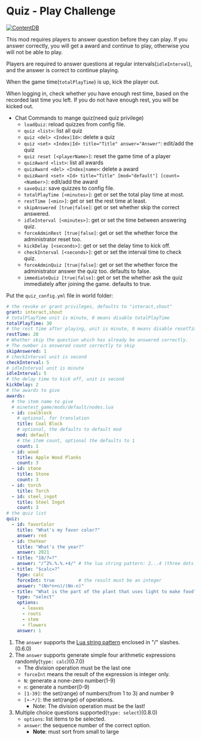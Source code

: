 # Quiz - Play Challenge

[![ContentDB](https://content.minetest.net/packages/snowyu/quiz/shields/title/)](https://content.minetest.net/packages/snowyu/quiz/)

This mod requires players to answer question before they can play. If you answer correctly, you will get a award and continue to play, otherwise you will not be able to play.

Players are required to answer questions at regular intervals(`idleInterval`), and the answer is correct to continue playing.

When the game time(`totalPlayTime`) is up, kick the player out.

When logging in, check whether you have enough rest time, based on the recorded last time you left. If you do not have enough rest, you will be kicked out.

* Chat Commands to mange quiz(need quiz privilege)
  * `loadQuiz`: reload quizzes from config file.
  * `quiz <list>`: list all quiz
  * `quiz <del> <Index|Id>`: delete a quiz
  * `quiz <set> <Index|Id> title="Title" answer="Answer"`: edit/add the quiz
  * `quiz reset [<playerName>]`: reset the game time of a player
  * `quizAward <list>`: list all awards
  * `quizAward <del> <Index|name>`: delete a award
  * `quizAward <set> <Id> title="Title" [mod="default"] [count=<Number>]`: edit/add the award
  * `saveQuiz`: save quizzes to config file.
  * `totalPlayTime [<minutes>]`: get or set the total play time at most.
  * `restTime [<min>]`: get or set the rest time at least.
  * `skipAnswered [true|false]`: get or set whether skip the correct answered.
  * `idleInterval [<minutes>]`: get or set the time between answering quiz.
  * `forceAdminRest [true|false]`: get or set the whether force the administrator reset too.
  * `kickDelay [<seconds>]`: get or set the delay time to kick off.
  * `checkInterval [<seconds>]`: get or set the interval time to check quiz.
  * `forceAdminQuiz [true|false]`: get or set the whether force the administrator answer the quiz too. defaults to false.
  * `immediateQuiz [true|false]`: get or set the whether ask the quiz immediately after joining the game. defaults to true.

Put the `quiz_config.yml` file in world folder:

```yaml
# the revoke or grant privileges, defaults to "interact,shout"
grant: interact,shout
# totalPlayTime unit is minute, 0 means disable totalPlayTime
totalPlayTime: 30
# the rest time after playing, unit is minute, 0 means disable resetTime
restTime: 20
# Whether skip the question which has already be answered correctly.
# The number is answered count correctly to skip
skipAnswered: 1
# checkInterval unit is second
checkInterval: 5
# idleInterval unit is minute
idleInterval: 5
# the delay time to kick off, unit is second
kickDelay: 2
# the awards to give
awards:
  # the item name to give
  # minetest_game/mods/default/nodes.lua
  - id: coalblock
    # optional, for translation
    title: Coal Block
    # optional, the defaults to default mod
    mod: default
    # the item count, optional the defaults to 1
    count: 1
  - id: wood
    title: Apple Wood Planks
    count: 3
  - id: stone
    title: Stone
    count: 3
  - id: torch
    title: Torch
  - id: steel_ingot
    title: Steel Ingot
    count: 3
# the quiz list
quiz:
  - id: favorColor
    title: "What's my favor color?"
    answer: red
  - id: theYear
    title: "What's the year?"
    answer: 2021
  - title: "18/7=?"
    answer: "/^2%.%.%.+4/" # the lua string pattern: 2...4 (three dots and more)
  - title: "$calc=?"
    type: calc
    forceInt: true         # the result must be an integer
    answer: "(Nn*n+n)/(Nn-n)"
  - title: "What is the part of the plant that uses light to make food?"
    type: "select"
    options:
      - leaves
      - roots
      - stem
      - flowers
    answer: 1
```

1. The `answer` supports the [Lua string pattern](https://www.lua.org/pil/20.2.html) enclosed in "/" slashes.(0.6.0)
2. The `answer` supports generate simple four arithmetic expressions randomly(`type: calc`)(0.7.0)
   * The division operation must be the last one
   * `forceInt` means the result of the expression is integer only.
   * `N`: generate a none-zero number(1-9)
   * `n`: generate a number(0-9)
   * `[1-39]`: the set(range) of numbers(from 1 to 3) and number 9
   * `[+-*/]`: the set(range) of operations.
     * Note: The division operation must be the last!
3. Multiple choice questions supported(`type: select`)(0.8.0)
   * `options`: list items to be selected.
   * `answer`: the sequence number of the correct option.
     * **Note**: must sort from small to large
